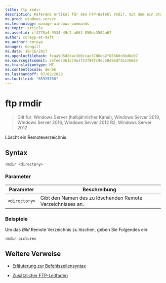 ```yaml
---
title: ftp rmdir
description: Referenz Artikel für den FTP-Befehl rmdir, mit dem ein Stammverzeichnis gelöscht wird.
ms.prod: windows-server
ms.technology: manage-windows-commands
ms.topic: article
ms.assetid: cf4778a4-9534-49c7-a061-850dc3504a67
author: coreyp-at-msft
ms.author: coreyp
manager: dongill
ms.date: 10/16/2017
ms.openlocfilehash: feaa9d5d2dac1b0ccac3706eb2f8838dc6bd6c07
ms.sourcegitcommit: 2afed2461574a3f53f84fc9ec28d86df3b335685
ms.translationtype: MT
ms.contentlocale: de-DE
ms.lasthandoff: 07/02/2020
ms.locfileid: "85925708"
---
```

# <a name="ftp-rmdir"></a>ftp rmdir

> Gilt für: Windows Server (halbjährlicher Kanal), Windows Server 2019, Windows Server 2016, Windows Server 2012 R2, Windows Server 2012

Löscht ein Remoteverzeichnis.

## <a name="syntax"></a>Syntax

```
rmdir <directory>
```

### <a name="parameters"></a>Parameter

| Parameter | Beschreibung |
| --------- | ----------- |
| `<directory>` | Gibt den Namen des zu löschenden Remote Verzeichnisses an. |

### <a name="examples"></a>Beispiele

Um das *Bild* Remote Verzeichnis zu löschen, geben Sie Folgendes ein:

```
rmdir pictures
```

## <a name="additional-references"></a>Weitere Verweise

- [Erläuterung zur Befehlszeilensyntax](command-line-syntax-key.md)

- [Zusätzlicher FTP-Leitfaden](https://docs.microsoft.com/previous-versions/orphan-topics/ws.10/cc756013(v=ws.10))
